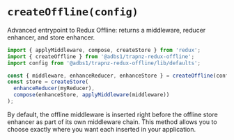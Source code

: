# `createOffline(config)`

Advanced entrypoint to Redux Offline: returns a middleware, reducer enhancer, and store enhancer.

```js
import { applyMiddleware, compose, createStore } from 'redux';
import { createOffline } from '@adbs1/trapnz-redux-offline';
import config from '@adbs1/trapnz-redux-offline/lib/defaults';

const { middleware, enhanceReducer, enhanceStore } = createOffline(config);
const store = createStore(
  enhanceReducer(myReducer),
  compose(enhanceStore, applyMiddleware(middleware))
);
```

By default, the offline middleware is inserted right before the offline store enhancer as part of its own middleware chain. This method allows you to choose exactly where you want each inserted in your application.
 
